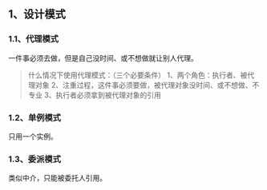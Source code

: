 ## 1、设计模式
### 1.1、代理模式
一件事必须去做，但是自己没时间、或不想做就让别人代理。

> 什么情况下使用代理模式：（三个必要条件）
1、两个角色：执行者、被代理对象
2、注重过程，这件事必须要做，被代理对象没时间、或不想做、不专业
3、执行者必须拿到被代理对象的引用

### 1.2、单例模式
只用一个实例。

### 1.3、委派模式
类似中介，只能被委托人引用。